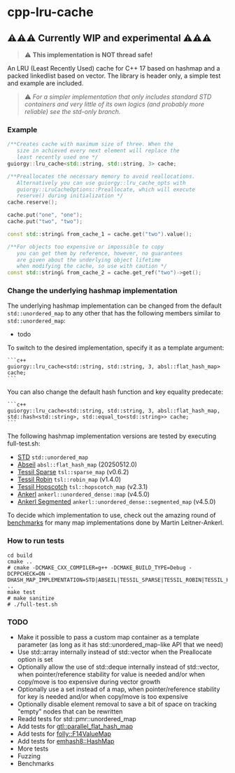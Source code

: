 # cpp-lru-cache

## ⚠️⚠️⚠️ Currently WIP and experimental ⚠️⚠️⚠️

> ⚠️ **This implementation is NOT thread safe!**

An LRU (Least Recently Used) cache for C++ 17 based on hashmap and a packed linkedlist based on vector. The library is header only, a simple test and example are included.

> ⚠️ *For a simpler implementation that only includes standard STD containers and very little of its own logics (and probably more reliable) see the std-only branch.*

### Example

```c++
/**Creates cache with maximum size of three. When the 
   size in achieved every next element will replace the 
   least recently used one */
guiorgy::lru_cache<std::string, std::string, 3> cache;

/**Preallocates the necessary memory to avoid reallocations.
   Alternatively you can use guiorgy::lru_cache_opts with
   guiorgy::LruCacheOptions::Preallocate, which will execute
   reserve() during initialization */
cache.reserve();

cache.put("one", "one");
cache.put("two", "two");

const std::string& from_cache_1 = cache.get("two").value();

/**For objects too expensive or impossible to copy
   you can get them by reference, however, no guarantees
   are given about the underlying object lifetime
   when modifying the cache, so use with caution */
const std::string& from_cache_2 = cache.get_ref("two")->get();
```

### Change the underlying hashmap implementation

The underlying hashmap implementation can be changed from the default `std::unordered_map` to any other that has the following members similar to `std::unordered_map`:

- todo

To switch to the desired implementation, specify it as a template argument:

    ```c++
    guiorgy::lru_cache<std::string, std::string, 3, absl::flat_hash_map> cache;
    ```

You can also change the default hash function and key equality predecate:

    ```c++
    guiorgy::lru_cache<std::string, std::string, 3, absl::flat_hash_map, std::hash<std::string>, std::equal_to<std::string>> cache;
    ```

The following hashmap implementation versions are tested by executing full-test.sh:

- [STD](https://en.cppreference.com/w/cpp/container/unordered_map) `std::unordered_map`
- [Abseil](https://github.com/abseil/abseil-cpp) `absl::flat_hash_map` (20250512.0)
- [Tessil Sparse](https://github.com/Tessil/sparse-map) `tsl::sparse_map` (v0.6.2)
- [Tessil Robin](https://github.com/Tessil/sparse-map) `tsl::robin_map` (v1.4.0)
- [Tessil Hopscotch](https://github.com/Tessil/sparse-map) `tsl::hopscotch_map` (v2.3.1)
- [Ankerl](https://github.com/martinus/unordered_dense) `ankerl::unordered_dense::map` (v4.5.0)
- [Ankerl Segmented](https://github.com/martinus/unordered_dense) `ankerl::unordered_dense::segmented_map` (v4.5.0)

To decide which implementation to use, check out the amazing round of [benchmarks](https://martin.ankerl.com/2022/08/27/hashmap-bench-01/) for many map implementations done by Martin Leitner-Ankerl.

### How to run tests

```shell
cd build
cmake ..
# cmake -DCMAKE_CXX_COMPILER=g++ -DCMAKE_BUILD_TYPE=Debug -DCPPCHECK=ON -DHASH_MAP_IMPLEMENTATION=STD|ABSEIL|TESSIL_SPARSE|TESSIL_ROBIN|TESSIL_HOP|ANKERL|ANKERL_SEG ..
make test
# make sanitize
# ./full-test.sh
```

### TODO

- Make it possible to pass a custom map container as a template parameter (as long as it has std::unordered_map-like API that we need)
- Use std::array internally instead of std::vector when the Preallocate option is set
- Optionally allow the use of std::deque internally instead of std::vector, when pointer/reference stability for value is needed and/or when copy/move is too expensive during vector growth
- Optionally use a set instead of a map, when pointer/reference stability for key is needed and/or when copy/move is too expensive
- Optionally disable element removal to save a bit of space on tracking "empty" nodes that can be rewritten
- Readd tests for std::pmr::unordered_map
- Add tests for [gtl::parallel_flat_hash_map](https://github.com/greg7mdp/gtl)
- Add tests for [folly::F14ValueMap](https://github.com/facebook/folly)
- Add tests for [emhash8::HashMap](https://github.com/ktprime/emhash)
- More tests
- Fuzzing
- Benchmarks
